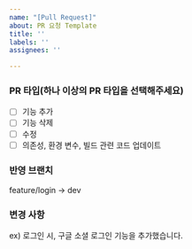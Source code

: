 ```yaml
---
name: "[Pull Request]"
about: PR 요청 Template
title: ''
labels: ''
assignees: ''

---
```


### PR 타입(하나 이상의 PR 타입을 선택해주세요)

- [ ] 기능 추가
- [ ] 기능 삭제
- [ ] 수정
- [ ] 의존성, 환경 변수, 빌드 관련 코드 업데이트

### 반영 브랜치

feature/login -> dev

### 변경 사항

ex) 로그인 시, 구글 소셜 로그인 기능을 추가했습니다.
